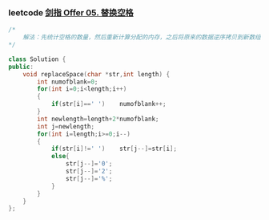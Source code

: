 ### leetcode [剑指 Offer 05. 替换空格](https://leetcode-cn.com/problems/ti-huan-kong-ge-lcof/)

```cpp
/*
	解法：先统计空格的数量，然后重新计算分配的内存，之后将原来的数据逆序拷贝到新数组的位置。
*/
```

```cpp
class Solution {
public:
	void replaceSpace(char *str,int length) {
        int numofblank=0;
        for(int i=0;i<length;i++)
        {
            if(str[i]==' ')    numofblank++;
        }
        int newlength=length+2*numofblank;
        int j=newlength;
        for(int i=length;i>=0;i--)
        {
            if(str[i]!=' ')    str[j--]=str[i];
            else{
                str[j--]='0';
                str[j--]='2';
                str[j--]='%';
            }
        }
	}
};
```

